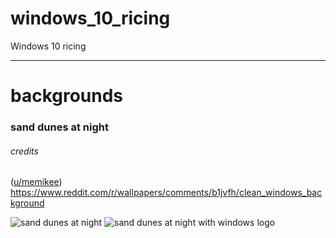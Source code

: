 # windows_10_ricing
Windows 10 ricing

---

# backgrounds
### sand dunes at night

###### credits
([u/memikee](https://www.reddit.com/user/memikee/)) https://www.reddit.com/r/wallpapers/comments/b1jvfh/clean_windows_background

![sand dunes at night](https://raw.githubusercontent.com/tshrpl/windows_10_ricing/main/backgrounds/dark/sand_dunes_at_night.png)
![sand dunes at night with windows logo](https://raw.githubusercontent.com/tshrpl/windows_10_ricing/main/backgrounds/dark/sand_dunes_at_night_with_win_logo.png)

